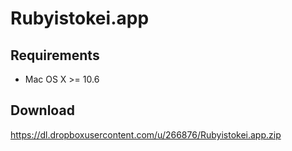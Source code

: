 # Rubyistokei.app

## Requirements

- Mac OS X >= 10.6

## Download

https://dl.dropboxusercontent.com/u/266876/Rubyistokei.app.zip

